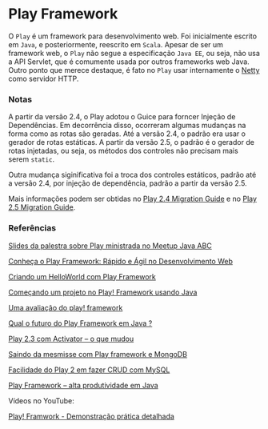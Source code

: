 # Play Framework
O `Play` é um framework para desenvolvimento web. Foi inicialmente escrito em `Java`, e posteriormente, reescrito em `Scala`. Apesar de ser um framework web, o `Play` não segue a especificação `Java EE`, ou seja, não usa a API Servlet, que é comumente usada por outros frameworks web Java. Outro ponto que merece destaque, é fato no `Play` usar internamente o [Netty](https://netty.io/) como servidor HTTP.

### Notas
A partir da versão 2.4, o Play adotou o Guice para forncer Injeção de Dependências. Em decorrência disso, ocorreram algumas mudanças na forma como as rotas são geradas. Até a versão 2.4, o padrão era usar o gerador de rotas estáticas. A partir da versão 2.5, o padrão é o gerador de rotas injetadas, ou seja, os métodos dos controles não precisam mais serem `static`.

Outra mudança siginificativa foi a troca dos controles estáticos, padrão até a versão 2.4, por injeção de dependência, padrão a partir da versão 2.5.   

Mais informações podem ser obtidas no [Play 2.4 Migration Guide](https://playframework.com/documentation/2.5.x/Migration24#dependency-injection) e no [Play 2.5 Migration Guide](https://playframework.com/documentation/2.5.x/Migration25#routes-generated-with-injectedroutesgenerator).

### Referências
[Slides da palestra sobre Play ministrada no Meetup Java ABC](http://talk.sabercompartilhar.com.br)

[Conheça o Play Framework: Rápido e Ágil no Desenvolvimento Web](http://blog.sabercompartilhar.com.br/conheca-o-play-framework-rapido-e-agil/)

[Criando um HelloWorld com Play Framework](http://blog.sabercompartilhar.com.br/primeiros-passos-com-o-play-framework-hello-world/)

[Começando um projeto no Play! Framework usando Java](http://blog.caelum.com.br/comecando-um-projeto-no-play-framework-usando-java/)

[Uma avaliação do play! framework](http://luizricardo.org/tag/play-framework/)

[Qual o futuro do Play Framework em Java ?](http://www.boaglio.com/index.php/2014/12/29/qual-o-futuro-do-play-framework-em-java/)

[Play 2.3 com Activator – o que mudou](http://www.boaglio.com/index.php/2014/11/16/play-2-3-com-activator-o-que-mudou/)

[Saindo da mesmisse com Play framework e MongoDB](http://www.boaglio.com/index.php/2014/03/12/saindo-da-mesmisse-com-play-framework-e-mongodb/)

[Facilidade do Play 2 em fazer CRUD com MySQL](http://www.boaglio.com/index.php/2014/03/25/facilidade-play-2-em-fazer-crud-com-mysql/)

[Play Framework – alta produtividade em Java](http://blog.erkobridee.com/2011/12/05/play-framework-alta-produtividade-em-java/)

Vídeos no YouTube:

[Play! Framwork - Demonstração prática detalhada](https://www.youtube.com/watch?v=prAdy2rIzTU)
